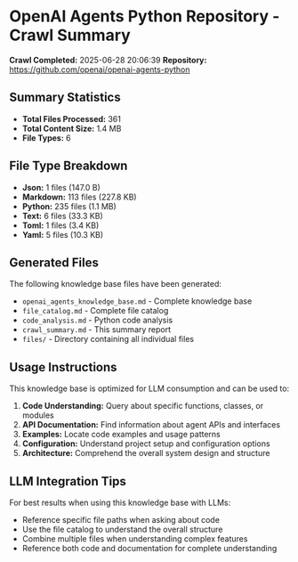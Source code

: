 # OpenAI Agents Python Repository - Crawl Summary

**Crawl Completed:** 2025-06-28 20:06:39
**Repository:** https://github.com/openai/openai-agents-python

## Summary Statistics

- **Total Files Processed:** 361
- **Total Content Size:** 1.4 MB
- **File Types:** 6

## File Type Breakdown

- **Json:** 1 files (147.0 B)
- **Markdown:** 113 files (227.8 KB)
- **Python:** 235 files (1.1 MB)
- **Text:** 6 files (33.3 KB)
- **Toml:** 1 files (3.4 KB)
- **Yaml:** 5 files (10.3 KB)

## Generated Files

The following knowledge base files have been generated:

- `openai_agents_knowledge_base.md` - Complete knowledge base
- `file_catalog.md` - Complete file catalog
- `code_analysis.md` - Python code analysis
- `crawl_summary.md` - This summary report
- `files/` - Directory containing all individual files

## Usage Instructions

This knowledge base is optimized for LLM consumption and can be used to:

1. **Code Understanding:** Query about specific functions, classes, or modules
2. **API Documentation:** Find information about agent APIs and interfaces
3. **Examples:** Locate code examples and usage patterns
4. **Configuration:** Understand project setup and configuration options
5. **Architecture:** Comprehend the overall system design and structure

## LLM Integration Tips

For best results when using this knowledge base with LLMs:

- Reference specific file paths when asking about code
- Use the file catalog to understand the overall structure
- Combine multiple files when understanding complex features
- Reference both code and documentation for complete understanding
